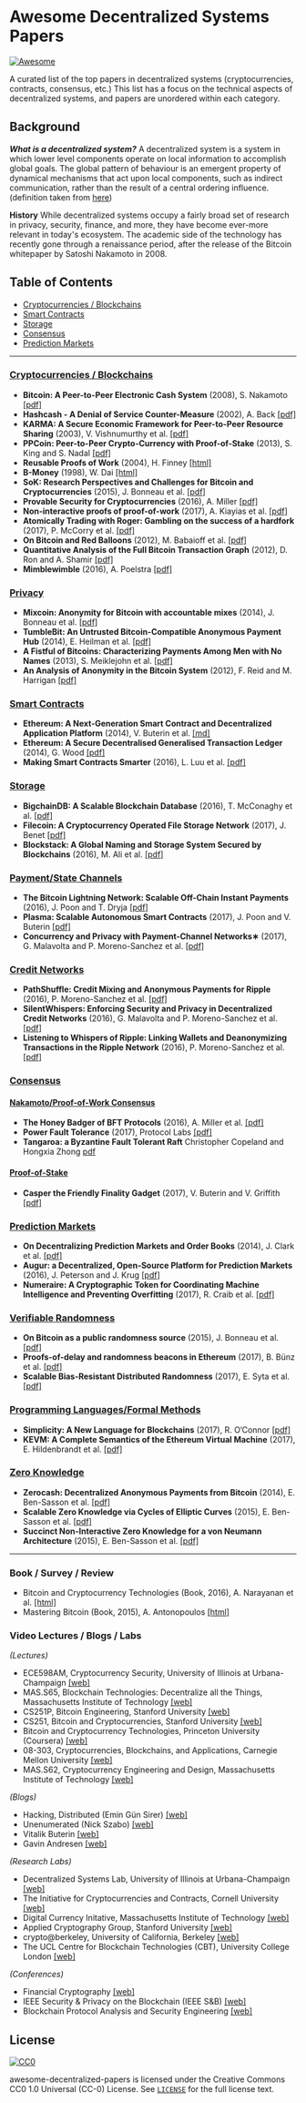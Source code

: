 # Awesome Decentralized Systems Papers

[![Awesome](https://cdn.rawgit.com/sindresorhus/awesome/d7305f38d29fed78fa85652e3a63e154dd8e8829/media/badge.svg)](https://github.com/sindresorhus/awesome)

A curated list of the top papers in decentralized systems (cryptocurrencies, contracts, consensus, etc.) This list has a focus on the technical aspects of decentralized systems, and papers are unordered within each category.

## Background

***What is a decentralized system?***
A decentralized system is a system in which lower level components operate on local information to accomplish global goals. The global pattern of behaviour is an emergent property of dynamical mechanisms that act upon local components, such as indirect communication, rather than the result of a central ordering influence. (definition taken from [here](https://en.wikipedia.org/wiki/Decentralised_system))

**History**
While decentralized systems occupy a fairly broad set of research in privacy, security, finance, and more, they have become ever-more relevant in today's ecosystem. The academic side of the technology has recently gone through a renaissance period, after the release of the Bitcoin whitepaper by Satoshi Nakamoto in 2008.

## Table of Contents

* [Cryptocurrencies / Blockchains](#cryptocurrencies-blockchains)
* [Smart Contracts](#smart-contracts)
* [Storage](#storage)
* [Consensus](#consensus)
* [Prediction Markets](#prediction-markets)

<!-- *(More than Top 100)*
* [New Papers](#new-papers) : Less than 6 months
* [Old Papers](#old-papers) : Before 2012
* [HW / SW / Dataset](#hw--sw--dataset) : Technical reports
* [Book / Survey / Review](#book--survey--review)
* [Video Lectures / Tutorials / Blogs](#video-lectures--tutorials--blogs)
* [Appendix: More than Top 100](#appendix-more-than-top-100) : More papers not in the list 
change order of sections - add ones for bitcoin-->

* * *

### [Cryptocurrencies / Blockchains](#cryptocurrencies-blockchains)
- **Bitcoin: A Peer-to-Peer Electronic Cash System** (2008), S. Nakamoto [[pdf]](https://bitcoin.org/bitcoin.pdf)
- **Hashcash - A Denial of Service Counter-Measure** (2002), A. Back [[pdf]](http://www.hashcash.org/hashcash.pdf)
- **KARMA: A Secure Economic Framework for Peer-to-Peer Resource Sharing** (2003), V. Vishnumurthy et al. [[pdf]]( http://cs.brown.edu/courses/csci2950-g/papers/karma.pdf)
- **PPCoin: Peer-to-Peer Crypto-Currency with Proof-of-Stake** (2013), S. King and S. Nadal [[pdf]](  https://peercoin.net/assets/paper/peercoin-paper.pdf)
- **Reusable Proofs of Work** (2004), H. Finney [[html]](http://nakamotoinstitute.org/finney/rpow/theory.html)
- **B-Money** (1998), W. Dai [[html]](http://www.weidai.com/bmoney.txt)
- **SoK: Research Perspectives and Challenges for Bitcoin and Cryptocurrencies** (2015), J. Bonneau et al. [[pdf]](http://www.jbonneau.com/doc/BMCNKF15-IEEESP-bitcoin.pdf)
- **Provable Security for Cryptocurrencies** (2016), A. Miller [[pdf]](https://drum.lib.umd.edu/bitstream/handle/1903/18622/Miller_umd_0117E_17522.pdf?sequence=1)
- **Non-interactive proofs of proof-of-work** (2017), A. Kiayias et al. [[pdf]](https://eprint.iacr.org/2017/963.pdf)
- **Atomically Trading with Roger: Gambling on the success of a hardfork** (2017), P. McCorry et al. [[pdf]](http://homepages.cs.ncl.ac.uk/patrick.mc-corry/atomically-trading-roger.pdf)
- **On Bitcoin and Red Balloons** (2012), M. Babaioff et al. [[pdf]](https://www.microsoft.com/en-us/research/wp-content/uploads/2012/06/bitcoin.pdf)
- **Quantitative Analysis of the Full Bitcoin Transaction Graph** (2012), D. Ron and A. Shamir [[pdf]](https://eprint.iacr.org/2012/584.pdf)
- **Mimblewimble** (2016), A. Poelstra [[pdf]](https://download.wpsoftware.net/bitcoin/wizardry/mimblewimble.pdf)

### [Privacy](#privacy)
- **Mixcoin: Anonymity for Bitcoin with accountable mixes** (2014), J. Bonneau et al. [[pdf]](https://github.com/ethereum/wiki/wiki/White-Paper)
- **TumbleBit: An Untrusted Bitcoin-Compatible Anonymous Payment Hub** (2014), E. Heilman et al. [[pdf]](https://eprint.iacr.org/2016/575.pdf)
- **A Fistful of Bitcoins: Characterizing Payments Among Men with No Names** (2013), S. Meiklejohn et al. [[pdf]](https://cseweb.ucsd.edu/~smeiklejohn/files/imc13.pdf)
- **An Analysis of Anonymity in the Bitcoin System** (2012), F. Reid and M. Harrigan [[pdf]](https://arxiv.org/pdf/1107.4524.pdf)

### [Smart Contracts](#smart-contracts)
- **Ethereum: A Next-Generation Smart Contract and Decentralized Application Platform** (2014), V. Buterin et al. [[md]](https://github.com/ethereum/wiki/wiki/White-Paper)
- **Ethereum: A Secure Decentralised Generalised Transaction Ledger** (2014), G. Wood [[pdf]](http://gavwood.com/paper.pdf)
- **Making Smart Contracts Smarter** (2016), L. Luu et al. [[pdf]](https://eprint.iacr.org/2016/633.pdf)

### [Storage](#storage)
- **BigchainDB: A Scalable Blockchain Database** (2016), T. McConaghy et al. [[pdf]](https://www.bigchaindb.com/whitepaper/bigchaindb-whitepaper.pdf)
- **Filecoin: A Cryptocurrency Operated File Storage Network** (2017), J. Benet [[pdf]](http://filecoin.io/filecoin.pdf)
- **Blockstack: A Global Naming and Storage System Secured by Blockchains** (2016), M. Ali et al. [[pdf]](http://www.cs.princeton.edu/~mfreed/docs/blockstack-atc16.pdf)

### [Payment/State Channels](#paychan)
- **The Bitcoin Lightning Network: Scalable Off-Chain Instant Payments** (2016), J. Poon and T. Dryja [[pdf]](https://lightning.network/lightning-network-paper.pdf)
- **Plasma: Scalable Autonomous Smart Contracts** (2017), J. Poon and V. Buterin [[pdf]](http://plasma.io/plasma.pdf)
- **Concurrency and Privacy with Payment-Channel Networks∗** (2017), G. Malavolta and P. Moreno-Sanchez et al. [[pdf]](https://www.cs.purdue.edu/homes/pmorenos/public/paychannels.pdf)

### [Credit Networks](#crednet)
- **PathShuffle: Credit Mixing and Anonymous Payments for Ripple** (2016), P. Moreno-Sanchez et al. [[pdf]](https://www.cs.purdue.edu/homes/pmorenos/public/pathshuffle.pdf)
- **SilentWhispers: Enforcing Security and Privacy in Decentralized Credit Networks** (2016), G. Malavolta and P. Moreno-Sanchez et al. [[pdf]](https://www.cs.purdue.edu/homes/pmorenos/public/pathshuffle.pdf)
- **Listening to Whispers of Ripple: Linking Wallets and Deanonymizing Transactions in the Ripple Network** (2016), P. Moreno-Sanchez et al. [[pdf]](http://crypsys.mmci.uni-saarland.de/projects/LinkingWallets/paper.pdf)

### [Consensus](#consensus)
#### [Nakamoto/Proof-of-Work Consensus](#nakamoto)
- **The Honey Badger of BFT Protocols** (2016), A. Miller et al. [[pdf]](https://eprint.iacr.org/2016/199.pdf)
- **Power Fault Tolerance** (2017), Protocol Labs [[pdf]](http://filecoin.io/power-fault-tolerance.pdf)
- **Tangaroa: a Byzantine Fault Tolerant Raft** Christopher Copeland and Hongxia Zhong [pdf](http://www.scs.stanford.edu/14au-cs244b/labs/projects/copeland_zhong.pdf)
#### [Proof-of-Stake](#pos)
- **Casper the Friendly Finality Gadget** (2017), V. Buterin and V. Griffith [[pdf]](https://arxiv.org/pdf/1710.09437.pdf)

### [Prediction Markets](#prediction-markets)
- **On Decentralizing Prediction Markets and Order Books** (2014), J. Clark et al. [[pdf]](http://www.econinfosec.org/archive/weis2014/papers/Clark-WEIS2014.pdf)
- **Augur: a Decentralized, Open-Source Platform for Prediction Markets** (2016), J. Peterson and J. Krug [[pdf]](http://bravenewcoin.com/assets/Whitepapers/Augur-A-Decentralized-Open-Source-Platform-for-Prediction-Markets.pdf)
- **Numeraire: A Cryptographic Token for Coordinating Machine Intelligence and Preventing Overfitting** (2017), R. Craib et al. [[pdf]](https://numer.ai/whitepaper.pdf)

### [Verifiable Randomness](#verifiable-randomness)
- **On Bitcoin as a public randomness source** (2015), J. Bonneau et al. [[pdf]](https://eprint.iacr.org/2015/1015.pdf)
- **Proofs-of-delay and randomness beacons in Ethereum** (2017), B. Bünz et al. [[pdf]](http://stevengoldfeder.com/papers/BGB17-IEEESB-proof_of_delay_ethereum.pdf)
- **Scalable Bias-Resistant Distributed Randomness** (2017), E. Syta et al. [[pdf]](http://ieeexplore.ieee.org/document/7958592/)

### [Programming Languages/Formal Methods](#pm-fm)
- **Simplicity: A New Language for Blockchains** (2017), R. O’Connor [[pdf]](https://blockstream.com/simplicity.pdf)
- **KEVM: A Complete Semantics of the Ethereum Virtual Machine** (2017), E. Hildenbrandt et al. [[pdf]](https://www.ideals.illinois.edu/bitstream/handle/2142/97207/hildenbrandt-saxena-zhu-rodrigues-guth-daian-rosu-2017-tr.pdf)

### [Zero Knowledge](#zkp)
- **Zerocash: Decentralized Anonymous Payments from Bitcoin** (2014), E. Ben-Sasson et al. [[pdf]](http://zerocash-project.org/media/pdf/zerocash-extended-20140518.pdf)
- **Scalable Zero Knowledge via Cycles of Elliptic Curves** (2015), E. Ben-Sasson et al. [[pdf]](https://eprint.iacr.org/2014/595.pdf)
- **Succinct Non-Interactive Zero Knowledge for a von Neumann Architecture** (2015), E. Ben-Sasson et al. [[pdf]](https://eprint.iacr.org/2013/879.pdf)

* * *

### Book / Survey / Review
- Bitcoin and Cryptocurrency Technologies (Book, 2016), A. Narayanan et al. [[html]](http://bitcoinbook.cs.princeton.edu/)
- Mastering Bitcoin (Book, 2015), A. Antonopoulos [[html]](https://www.bitcoinbook.info/)

### Video Lectures / Blogs / Labs

*(Lectures)*
- ECE598AM, Cryptocurrency Security, University of Illinois at Urbana-Champaign [[web]](http://soc1024.ece.illinois.edu/teaching/ece598am/fall2016/)
- MAS.S65, Blockchain Technologies: Decentralize all the Things, Massachusetts Institute of Technology [[web]](http://blockchain.media.mit.edu/syllabus.html)
- CS251P, Bitcoin Engineering, Stanford University [[web]](http://bitcoin.stanford.edu/)
- CS251, Bitcoin and Cryptocurrencies, Stanford University [[web]](https://crypto.stanford.edu/cs251/)
- Bitcoin and Cryptocurrency Technologies, Princeton University (Coursera) [[web]](https://www.coursera.org/learn/cryptocurrency)
- 08-303, Cryptocurrencies, Blockchains, and Applications, Carnegie Mellon University [[web]](https://piazza.com/cmu/spring2017/08303)
- MAS.S62, Cryptocurrency Engineering and Design, Massachusetts Institute of Technology [[web]](https://github.com/mit-dci/mas.s62)

<!-- *(Tutorials)*
- NIPS 2016 Tutorials, Long Beach [[web]](https://nips.cc/Conferences/2016/Schedule?type=Tutorial)
- ICML 2016 Tutorials, New York City [[web]](http://techtalks.tv/icml/2016/tutorials/)
- ICLR 2016 Videos, San Juan [[web]](http://videolectures.net/iclr2016_san_juan/)
- Deep Learning Summer School 2016, Montreal [[web]](http://videolectures.net/deeplearning2016_montreal/)
- Bay Area Deep Learning School 2016, Stanford [[web]](https://www.bayareadlschool.org/) -->

*(Blogs)*
- Hacking, Distributed (Emin Gün Sirer) [[web]](http://hackingdistributed.com/)
- Unenumerated (Nick Szabo) [[web]](http://unenumerated.blogspot.com/)
- Vitalik Buterin [[web]](http://vitalik.ca/)
- Gavin Andresen [[web]](http://gavinandresen.ninja/)

*(Research Labs)*
- Decentralized Systems Lab, University of Illinois at Urbana-Champaign [[web]](http://decentralize.ece.illinois.edu/)
- The Initiative for Cryptocurrencies and Contracts, Cornell University [[web]](http://www.initc3.org/)
- Digital Currency Initative, Massachusetts Institute of Technology [[web]](http://dci.mit.edu/)
- Applied Cryptography Group, Stanford University [[web]](https://crypto.stanford.edu/)
- crypto@berkeley, University of California, Berkeley [[web]](https://crypto.eecs.berkeley.edu/)
- The UCL Centre for Blockchain Technologies (CBT), University College London [[web]](http://blockchain.cs.ucl.ac.uk/)

*(Conferences)*
- Financial Cryptography [[web]](https://fc18.ifca.ai/)
- IEEE Security & Privacy on the Blockchain (IEEE S&B) [[web]](http://ieee-sb2018.cs.ucl.ac.uk/#cfp)
- Blockchain Protocol Analysis and Security Engineering [[web]](https://cyber.stanford.edu/bpase18)

<!-- TODO: monetary policies, economics?, markets?, financial and economic implications research labs, and top researchers, disclaimer about focus on technology and not economics -->
## License
[![CC0](http://mirrors.creativecommons.org/presskit/buttons/88x31/svg/cc-zero.svg)](https://creativecommons.org/publicdomain/zero/1.0/)

awesome-decentralized-papers is licensed under the Creative Commons CC0 1.0 Universal (CC-0) License. See [`LICENSE`](LICENSE) for the full license text.
